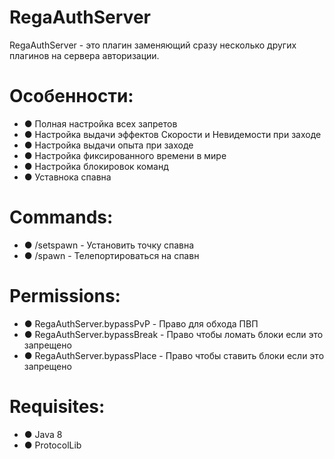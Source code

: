 # RegaAuthServer
RegaAuthServer - это плагин заменяющий сразу несколько других плагинов на сервера авторизации. 

# Особенности:
+ ● Полная настройка всех запретов
+ ● Настройка выдачи эффектов Скорости и Невидемости при заходе
+ ● Настройка выдачи опыта при заходе
+ ● Настройка фиксированного времени в мире
+ ● Настройка блокировок команд
+ ● Уставнока спавна

# Commands:
+ ● /setspawn - Установить точку спавна
+ ● /spawn - Телепортироваться на спавн

# Permissions:
+ ● RegaAuthServer.bypassPvP - Право для обхода ПВП 
+ ● RegaAuthServer.bypassBreak - Право чтобы ломать блоки если это запрещено
+ ● RegaAuthServer.bypassPlace - Право чтобы ставить блоки если это запрещено

# Requisites:
+ ● Java 8
+ ● ProtocolLib
